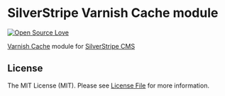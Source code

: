 # SilverStripe Varnish Cache module

[![Open Source Love](https://badges.frapsoft.com/os/mit/mit.svg?v=102)](https://github.com/careysizer/slim-twig-asset/blob/master/LICENSE.md)

[Varnish Cache](https://varnish-cache.org/) module for [SilverStripe CMS](https://github.com/silverstripe/silverstripe-cms)

## License

The MIT License (MIT). Please see [License File](LICENSE.md) for more information.
